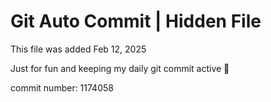 # Git Auto Commit | Hidden File

This file was added Feb 12, 2025

Just for fun and keeping my daily git commit active 🤪

commit number: 1174058
